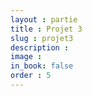 ```yaml
---
layout : partie
title : Projet 3
slug : projet3
description : 
image : 
in_book: false
order : 5
---
```


